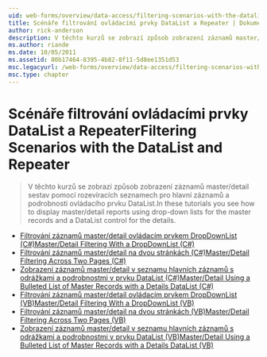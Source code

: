 ```yaml
---
uid: web-forms/overview/data-access/filtering-scenarios-with-the-datalist-and-repeater/index
title: Scénáře filtrování ovládacími prvky DataList a Repeater | Dokumentace Microsoftu
author: rick-anderson
description: V těchto kurzů se zobrazí způsob zobrazení záznamů master/detail sestav pomocí rozevíracích seznamech pro hlavní záznamů a podrobnosti ovládacího prvku DataList.
ms.author: riande
ms.date: 10/05/2011
ms.assetid: 80b17464-8395-4b82-8f11-5d8ee1351d53
msc.legacyurl: /web-forms/overview/data-access/filtering-scenarios-with-the-datalist-and-repeater
msc.type: chapter
---
```

<a name="filtering-scenarios-with-the-datalist-and-repeater"></a><span data-ttu-id="5f9aa-103">Scénáře filtrování ovládacími prvky DataList a Repeater</span><span class="sxs-lookup"><span data-stu-id="5f9aa-103">Filtering Scenarios with the DataList and Repeater</span></span>
====================
> <span data-ttu-id="5f9aa-104">V těchto kurzů se zobrazí způsob zobrazení záznamů master/detail sestav pomocí rozevíracích seznamech pro hlavní záznamů a podrobnosti ovládacího prvku DataList.</span><span class="sxs-lookup"><span data-stu-id="5f9aa-104">In these tutorials you see how to display master/detail reports using drop-down lists for the master records and a DataList control for the details.</span></span>


- [<span data-ttu-id="5f9aa-105">Filtrování záznamů master/detail ovládacím prvkem DropDownList (C#)</span><span class="sxs-lookup"><span data-stu-id="5f9aa-105">Master/Detail Filtering With a DropDownList (C#)</span></span>](master-detail-filtering-with-a-dropdownlist-datalist-cs.md)
- [<span data-ttu-id="5f9aa-106">Filtrování záznamů master/detail na dvou stránkách (C#)</span><span class="sxs-lookup"><span data-stu-id="5f9aa-106">Master/Detail Filtering Across Two Pages (C#)</span></span>](master-detail-filtering-acess-two-pages-datalist-cs.md)
- [<span data-ttu-id="5f9aa-107">Zobrazení záznamů master/detail v seznamu hlavních záznamů s odrážkami a podrobnostmi v prvku DataList (C#)</span><span class="sxs-lookup"><span data-stu-id="5f9aa-107">Master/Detail Using a Bulleted List of Master Records with a Details DataList (C#)</span></span>](master-detail-using-a-bulleted-list-of-master-records-with-a-details-datalist-cs.md)
- [<span data-ttu-id="5f9aa-108">Filtrování záznamů master/detail ovládacím prvkem DropDownList (VB)</span><span class="sxs-lookup"><span data-stu-id="5f9aa-108">Master/Detail Filtering With a DropDownList (VB)</span></span>](master-detail-filtering-with-a-dropdownlist-datalist-vb.md)
- [<span data-ttu-id="5f9aa-109">Filtrování záznamů master/detail na dvou stránkách (VB)</span><span class="sxs-lookup"><span data-stu-id="5f9aa-109">Master/Detail Filtering Across Two Pages (VB)</span></span>](master-detail-filtering-acess-two-pages-datalist-vb.md)
- [<span data-ttu-id="5f9aa-110">Zobrazení záznamů master/detail v seznamu hlavních záznamů s odrážkami a podrobnostmi v prvku DataList (VB)</span><span class="sxs-lookup"><span data-stu-id="5f9aa-110">Master/Detail Using a Bulleted List of Master Records with a Details DataList (VB)</span></span>](master-detail-using-a-bulleted-list-of-master-records-with-a-details-datalist-vb.md)
